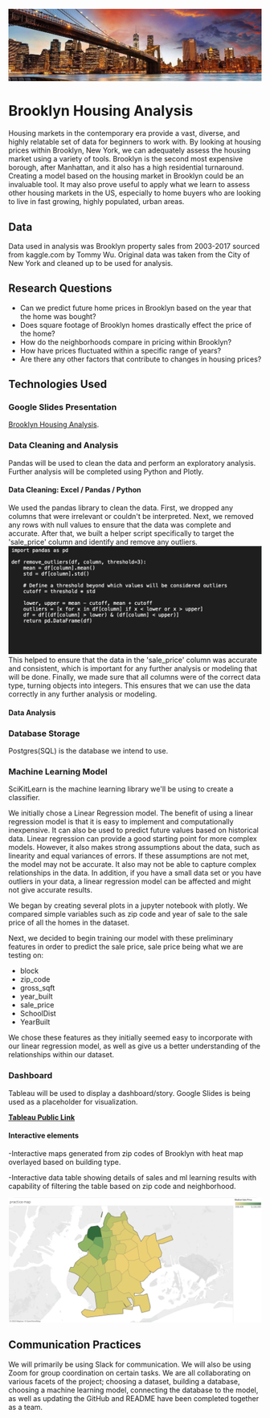 ![brooklyn_bridge.jpeg](/Resources/Images/brooklyn_bridge.jpeg)
# Brooklyn Housing Analysis

Housing markets in the contemporary era provide a vast, diverse, and highly relatable set of data for beginners to work with. By looking at housing prices within Brooklyn, New York, we can adequately assess the housing market using a variety of tools. Brooklyn is the second most expensive borough, after Manhattan, and it also has a high residential turnaround. Creating a model based on the housing market in Brooklyn could be an invaluable tool. It may also prove useful to apply what we learn to assess other housing markets in the US, especially to home buyers who are looking to live in fast growing, highly populated, urban areas.

## Data

Data used in analysis was Brooklyn property sales from 2003-2017 sourced from kaggle.com by Tommy Wu. Original data was taken from the City of New York and cleaned up to be used for analysis.

## Research Questions

-   Can we predict future home prices in Brooklyn based on the year that the home was bought?
-   Does square footage of Brooklyn homes drastically effect the price of the home?
-   How do the neighborhoods compare in pricing within Brooklyn?
-   How have prices fluctuated within a specific range of years?
-   Are there any other factors that contribute to changes in housing prices?

## Technologies Used

### Google Slides Presentation
[Brooklyn Housing Analysis](https://docs.google.com/presentation/d/1S5SWDg1g-fo5eKKniRpoEzsBGJHBH_mhhbNbJsAG0nc/edit?usp=sharing).

### Data Cleaning and Analysis

Pandas will be used to clean the data and perform an exploratory analysis. Further analysis will be completed using Python and Plotly.

#### Data Cleaning: Excel / Pandas / Python
We used the pandas library to clean the data. First, we dropped any columns that were irrelevant or couldn't be interpreted. Next, we removed any rows with null values to ensure that the data was complete and accurate. After that, we built a helper script specifically to target the 'sale_price' column and identify and remove any outliers. 
![helper.png](/Resources/Images/helper.png)
This helped to ensure that the data in the 'sale_price' column was accurate and consistent, which is important for any further analysis or modeling that will be done. Finally, we made sure that all columns were of the correct data type, turning objects into integers. This ensures that we can use the data correctly in any further analysis or modeling.

#### Data Analysis


### Database Storage

Postgres(SQL) is the database we intend to use.

### Machine Learning Model

SciKitLearn is the machine learning library we'll be using to create a classifier.

We initially chose a Linear Regression model. The benefit of using a linear regression model is that it is easy to implement and computationally inexpensive. It can also be used to predict future values based on historical data. Linear regression can provide a good starting point for more complex models. However, it also makes strong assumptions about the data, such as linearity and equal variances of errors. If these assumptions are not met, the model may not be accurate. It also may not be able to capture complex relationships in the data. In addition, if you have a small data set or you have outliers in your data, a linear regression model can be affected and might not give accurate results.

We began by creating several plots in a jupyter notebook with plotly. We compared simple variables such as zip code and year of sale to the sale price of all the homes in the dataset.

Next, we decided to begin training our model with these preliminary features in order to predict the sale price, sale price being what we are testing on:

* block
* zip_code
* gross_sqft
* year_built
* sale_price
* SchoolDist
* YearBuilt

We chose these features as they initially seemed easy to incorporate with our linear regression model, as well as give us a better understanding of the relationships within our dataset. 

### Dashboard

Tableau will be used to display a dashboard/story. Google Slides is being used as a placeholder for visualization.

[**Tableau Public Link**](https://public.tableau.com/app/profile/chase.weaver6108/viz/BrooklynHomeAnalysis/practicemap?publish=yes)

#### Interactive elements
-Interactive maps generated from zip codes of Brooklyn with heat map overlayed based on building type.

-Interactive data table showing details of sales and ml learning results with capability of filtering the table based on zip code and neighborhood.

![heatmap.png](/Resources/Images/heatmap.png)

## Communication Practices
We will primarily be using Slack for communication. We will also be using Zoom for group coordination on certain tasks. We are all collaborating on various facets of the project; choosing a dataset, building a database, choosing a machine learning model, connecting the database to the model, as well as updating the GitHub and README have been completed together as a team.


